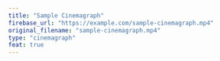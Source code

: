 ```yaml
---
title: "Sample Cinemagraph"
firebase_url: "https://example.com/sample-cinemagraph.mp4"
original_filename: "sample-cinemagraph.mp4"
type: "cinemagraph"
feat: true
---
```

